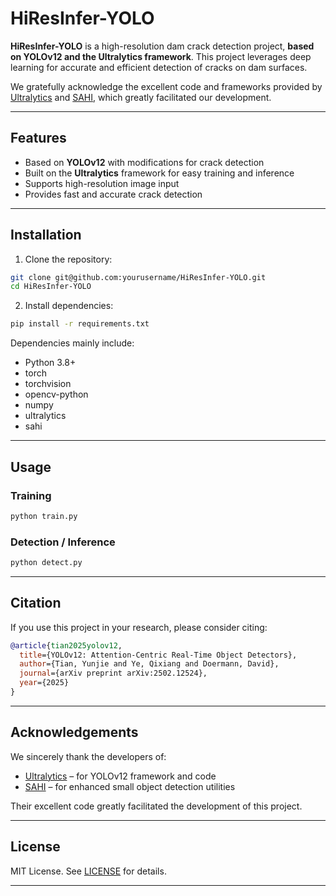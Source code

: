 # HiResInfer-YOLO

**HiResInfer-YOLO** is a high-resolution dam crack detection project, **based on YOLOv12 and the Ultralytics framework**. This project leverages deep learning for accurate and efficient detection of cracks on dam surfaces.

We gratefully acknowledge the excellent code and frameworks provided by [Ultralytics](https://github.com/ultralytics/ultralytics) and [SAHI](https://github.com/obss/sahi), which greatly facilitated our development.

---

## Features

* Based on **YOLOv12** with modifications for crack detection
* Built on the **Ultralytics** framework for easy training and inference
* Supports high-resolution image input
* Provides fast and accurate crack detection

---

## Installation

1. Clone the repository:

```bash
git clone git@github.com:yourusername/HiResInfer-YOLO.git
cd HiResInfer-YOLO
```

2. Install dependencies:

```bash
pip install -r requirements.txt
```

Dependencies mainly include:

* Python 3.8+
* torch
* torchvision
* opencv-python
* numpy
* ultralytics
* sahi

---

## Usage

### Training

```bash
python train.py
```

### Detection / Inference

```bash
python detect.py
```
---

## Citation

If you use this project in your research, please consider citing:

```bibtex
@article{tian2025yolov12,
  title={YOLOv12: Attention-Centric Real-Time Object Detectors},
  author={Tian, Yunjie and Ye, Qixiang and Doermann, David},
  journal={arXiv preprint arXiv:2502.12524},
  year={2025}
}
```

---

## Acknowledgements

We sincerely thank the developers of:

* [Ultralytics](https://github.com/ultralytics/ultralytics) – for YOLOv12 framework and code
* [SAHI](https://github.com/obss/sahi) – for enhanced small object detection utilities

Their excellent code greatly facilitated the development of this project.

---

## License

MIT License. See [LICENSE](LICENSE) for details.

---
